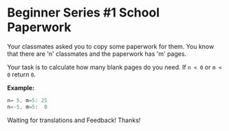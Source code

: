 # Beginner Series #1 School Paperwork

Your classmates asked you to copy some paperwork for them. You know that there are 'n' classmates and the paperwork
has 'm' pages.

Your task is to calculate how many blank pages do you need. If ```n < 0``` or ```m < 0``` return ```0```.

**Example:**

```java
n= 5, m=5: 25
n=-5, m=5:  0
```

Waiting for translations and Feedback! Thanks!
